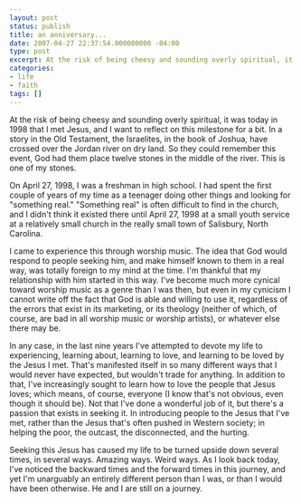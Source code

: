 ```yaml
---
layout: post
status: publish
title: an anniversary...
date: 2007-04-27 22:37:54.000000000 -04:00
type: post
excerpt: At the risk of being cheesy and sounding overly spiritual, it was today in 1998 that I met Jesus, and I want to reflect on this milestone for a bit. In a story in the Old Testament, the Israelites,  in the book of Joshua, have crossed over the Jordan river on dry land. So they could remember this event, God had them place twelve stones in the middle of the river. This is one of my stones.
categories:
- life
- faith
tags: []
---
```

At the risk of being cheesy and sounding overly spiritual, it was today in 1998 that I met Jesus, and I want to reflect on this milestone for a bit. In a story in the Old Testament, the Israelites, in the book of Joshua, have crossed over the Jordan river on dry land. So they could remember this event, God had them place twelve stones in the middle of the river. This is one of my stones.

On April 27, 1998, I was a freshman in high school. I had spent the first couple of years of my time as a teenager doing other things and looking for "something real." "Something real" is often difficult to find in the church, and I didn't think it existed there until April 27, 1998 at a small youth service at a relatively small church in the really small town of Salisbury, North Carolina.

I came to experience this through worship music. The idea that God would respond to people seeking him, and make himself known to them in a real way, was totally foreign to my mind at the time. I'm thankful that my relationship with him started in this way. I've become much more cynical toward worship music as a genre than I was then, but even in my cynicism I cannot write off the fact that God is able and willing to use it, regardless of the errors that exist in its marketing, or its theology (neither of which, of course, are bad in all worship music or worship artists), or whatever else there may be.

In any case, in the last nine years I've attempted to devote my life to experiencing, learning about, learning to love, and learning to be loved by the Jesus I met. That's manifested itself in so many different ways that I would never have expected, but wouldn't trade for anything. In addition to that, I've increasingly sought to learn how to love the people that Jesus loves; which means, of course, everyone (I know that's not obvious, even though it should be). Not that I've done a wonderful job of it, but there's a passion that exists in seeking it. In introducing people to the Jesus that I've met, rather than the Jesus that's often pushed in Western society; in helping the poor, the outcast, the disconnected, and the hurting.

Seeking this Jesus has caused my life to be turned upside down several times, in several ways. Amazing ways. Weird ways. As I look back today, I've noticed the backward times and the forward times in this journey, and yet I'm unarguably an entirely different person than I was, or than I would have been otherwise. He and I are still on a journey.
